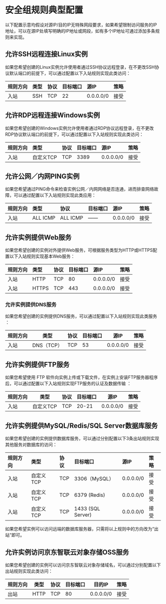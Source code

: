 # 安全组规则典型配置
以下配置示意均假设对源IP/目的IP无特殊网段要求，如果希望限制访问服务的IP地址，可以在源IP处填写明确的IP地址或网段，如有多个IP地址可通过添加多条规则来实现。
## 允许SSH远程连接Linux实例
如果您希望创建的Linux实例允许使用者通过SSH协议远程登录，在不更改SSH协议默认端口的前提下，可以通过配置以下入站规则实现此类访问：

|  **规则方向**   |  **类型**   |  **协议**   |  **目标端口**   |  **源IP**   |  **策略**   |
| :--- | :--- | :--- | :--- | :--- | :--- |
|  入站   |  SSH   |   TCP |   22  |  0.0.0.0/0   |  接受   |

## 允许RDP远程连接Windows实例
如果您希望创建的Windows实例允许使用者通过RDP协议远程登录，在不更改RDP协议默认端口的前提下，可以通过配置以下入站规则实现此类访问：

|  **规则方向**   |  **类型**   |  **协议**   |  **目标端口**   |  **源IP**   |  **策略**   |
| :--- | :--- | :--- | :--- | :--- | :--- |
|  入站   |  自定义TCP |   TCP |   3389  |  0.0.0.0/0   |  接受   |

## 允许公网／内网PING实例
如果您希望通过PING命令来检查实例公网／内网网络是否连通，进而排查网络故障，可以通过配置以下入站规则实现此类应用：

|  **规则方向**   |  **类型**   |  **协议**   |  **目标端口**   |  **源IP**   |  **策略**   |
| :--- | :--- | :--- | :--- | :--- | :--- |
| 入站  | ALL ICMP| ALL ICMP |  ——  |  0.0.0.0/0   |  接受   |

## 允许实例提供Web服务
如果您希望创建的实例对外提供Web服务，可根据服务类型为HTTP或HTTPS配置以下入站规则实现基本Web服务：

|  **规则方向**   |  **类型**   |  **协议**   |  **目标端口**   |  **源IP**   |  **策略**   |
| :--- | :--- | :--- | :--- | :--- | :--- |
|  入站   | HTTP |   TCP |   80  |  0.0.0.0/0   |  接受   |
|  入站   |  HTTPS |   TCP |   443  |  0.0.0.0/0   |  接受   |

### 允许实例提供DNS服务
如果您希望创建的实例提供DNS服务，可以通过配置以下入站规则实现此类服务 ：

|  **规则方向**   |  **类型**   |  **协议**   |  **目标端口**   |  **源IP**   |  **策略**   |
| --- | --- | --- | --- | --- | --- |
|  入站   | DNS（TCP） |   TCP |   53 |  0.0.0.0/0   |  接受   |

## 允许实例提供FTP服务
如果您希望使用 FTP 软件向实例上传或下载文件，在实例上安装FTP服务器程序后，可以通过配置以下入站规则实现FTP服务的认证及数据传输 ：

|  **规则方向**   |  **类型**   |  **协议**   |  **目标端口**   |  **源IP**   |  **策略**   |
| --- | --- | --- | --- | --- | --- |
|  入站   | 自定义TCP |   TCP |   20-21 |  0.0.0.0/0   |  接受   |

## 允许实例提供MySQL/Redis/SQL Server数据库服务
如果您希望创建的实例提供数据库服务，可以通过分别配置以下3条出站规则实现其他服务对数据库的访问：

|  **规则方向**   |  **类型**   |  **协议**   |  **目标端口**   |  **源IP**   |  **策略**   |
| :--- | :--- | :--- | :--- | :--- | :--- |
|  入站   |自定义TCP |   TCP |   3306（MySQL）  |  0.0.0.0/0   |  接受   |
|  入站   |  自定义TCP |   TCP |  6379 (Redis)  |0.0.0.0/0  |  接受   |
|  入站   |  自定义TCP |   TCP |    1433 (SQL Server)  |0.0.0.0/0  |  接受   |

如果您希望实例可以访问远端的数据库服务器，只需将以上规则中的方向改为“出站”即可。

## 允许实例访问京东智联云对象存储OSS服务
如果您希望创建的实例可以访问京东智联云对象存储域名，可以通过分别配置以下出站规则实现此类访问：

|  **规则方向**   |  **类型**   |  **协议**   |  **目标端口**   |  **目的IP**   |  **策略**   |
| --- | --- | --- | --- | --- | --- |
|  出站   | HTTP |   TCP |   80 |  0.0.0.0/0   |  接受   |


